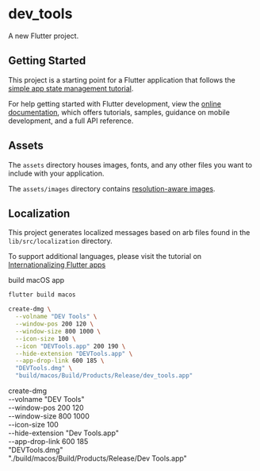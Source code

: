 # dev_tools

A new Flutter project.

## Getting Started

This project is a starting point for a Flutter application that follows the
[simple app state management
tutorial](https://flutter.dev/docs/development/data-and-backend/state-mgmt/simple).

For help getting started with Flutter development, view the
[online documentation](https://flutter.dev/docs), which offers tutorials,
samples, guidance on mobile development, and a full API reference.

## Assets

The `assets` directory houses images, fonts, and any other files you want to
include with your application.

The `assets/images` directory contains [resolution-aware
images](https://flutter.dev/docs/development/ui/assets-and-images#resolution-aware).

## Localization

This project generates localized messages based on arb files found in
the `lib/src/localization` directory.

To support additional languages, please visit the tutorial on
[Internationalizing Flutter
apps](https://flutter.dev/docs/development/accessibility-and-localization/internationalization)


build macOS app

```bash
flutter build macos

create-dmg \
  --volname "DEV Tools" \
  --window-pos 200 120 \
  --window-size 800 1000 \
  --icon-size 100 \
  --icon "DEVTools.app" 200 190 \
  --hide-extension "DEVTools.app" \
  --app-drop-link 600 185 \
  "DEVTools.dmg" \
  "build/macos/Build/Products/Release/dev_tools.app"
```

create-dmg \
  --volname "DEV Tools" \
  --window-pos 200 120 \
  --window-size 800 1000 \
  --icon-size 100 \
  --hide-extension "Dev Tools.app" \
  --app-drop-link 600 185 \
  "DEVTools.dmg" \
  "./build/macos/Build/Products/Release/Dev Tools.app"